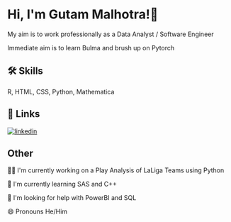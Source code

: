 
# Hi, I'm Gutam Malhotra!👋


My aim is to work professionally as a Data Analyst / Software Engineer

Immediate aim is to learn Bulma and brush up on Pytorch

## 🛠 Skills
R, HTML, CSS, Python, Mathematica


## 🔗 Links
[![linkedin](https://img.shields.io/badge/linkedin-0A66C2?style=for-the-badge&logo=linkedin&logoColor=white)](https://www.linkedin.com/in/gautam--malhotra/)

## Other

👩‍💻 I'm currently working on a Play Analysis of LaLiga Teams using Python

🧠 I'm currently learning SAS and C++

🤔 I'm looking for help with PowerBI and SQL

😄 Pronouns He/Him
